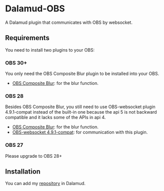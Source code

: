 # Dalamud-OBS

A Dalamud plugin that communicates with OBS by websocket.

## Requirements

You need to install two plugins to your OBS:

### OBS 30+

You only need the OBS Composite Blur plugin to be installed into your OBS.

- [OBS Composite Blur](https://github.com/FiniteSingularity/obs-composite-blur): for the blur function.

### OBS 28

Besides OBS Composite Blur, you still need to use OBS-websocket plugin 4.9.1-compat instead of the built-in one because the api 5 is not backward compatible and it lacks some of the APIs in api 4.

- [OBS Composite Blur](https://github.com/FiniteSingularity/obs-composite-blur): for the blur function.
- [OBS-websocket 4.9.1-compat](https://github.com/obsproject/obs-websocket/releases/tag/4.9.1-compat): for communication with this plugin.

### OBS 27

Please upgrade to OBS 28+

## Installation

You can add my [repository](https://raw.githubusercontent.com/irisdotsh/DalamudPlugins/refs/heads/main/pluginmaster.json) in Dalamud.
